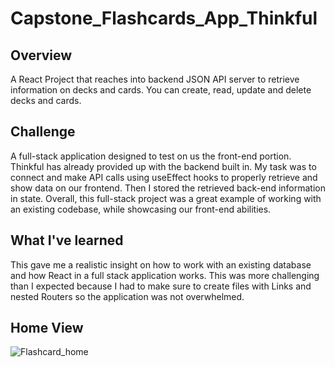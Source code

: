 # Capstone_Flashcards_App_Thinkful

## Overview
A React Project that reaches into backend JSON API server to retrieve information on decks and cards. You can create, read, update and delete decks and cards.

## Challenge
A full-stack application designed to test on us the front-end portion. Thinkful has already provided up with the backend built in. My task was to connect and make API calls using useEffect hooks to properly retrieve and show data on our frontend. Then I stored the retrieved back-end information in state. Overall, this full-stack project was a great example of working with an existing codebase, while showcasing our front-end abilities.

## What I've learned 
This gave me a realistic insight on how to work with an existing database and how React in a full stack application works. This was more challenging than I expected because I had to make sure to create files with Links and nested Routers so the application was not overwhelmed.

## Home View

![Flashcard_home](https://user-images.githubusercontent.com/70607583/129281420-d77eb979-0c66-4a2d-9f15-2f0642e87fab.jpg)
